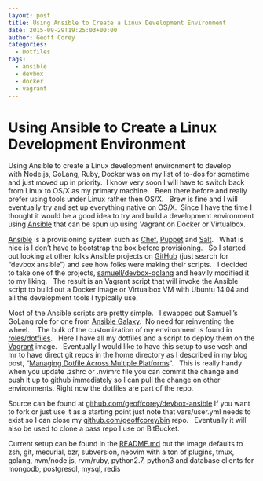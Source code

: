 ```yaml
---
layout: post
title: Using Ansible to Create a Linux Development Environment
date: 2015-09-29T19:25:03+00:00
author: Geoff Corey
categories:
  - Dotfiles
tags:
  - ansible
  - devbox
  - docker
  - vagrant
---
```

# Using Ansible to Create a Linux Development Environment

Using Ansible to create a Linux development environment to develop with Node.js, GoLang, Ruby, Docker was on my list of to-dos for sometime and just moved up in priority.  I know very soon I will have to switch back from Linux to OS/X as my primary machine.   Been there before and really prefer using tools under Linux rather then OS/X.   Brew is fine and I will eventually try and set up everything native on OS/X.  Since I have the time I thought it would be a good idea to try and build a development environment using <a href="http://www.ansible.com/" target="_blank">Ansible</a> that can be spun up using Vagrant on Docker or Virtualbox.

<a href="http://www.ansible.com/" target="_blank">Ansible</a> is a provisioning system such as <a href="https://www.chef.io/chef/" target="_blank">Chef</a>, <a href="https://puppetlabs.com/" target="_blank">Puppet</a> and <a href="http://saltstack.com/" target="_blank">Salt</a>.   What is nice is I don&#8217;t have to bootstrap the box before provisioning.   So I started out looking at other folks Ansible projects on <a href="https://github.com/search?utf8=%E2%9C%93&q=devbox+ansible" target="_blank">GitHub</a> (just search for &#8220;devbox ansible&#8221;) and see how folks were making their scripts.   I decided to take one of the projects, <a href="https://github.com/samuell/devbox-golang" target="_blank">samuell/devbox-golang</a> and heavily modified it to my liking.   The result is an Vagrant script that will invoke the Ansible script to build out a Docker image or Virtualbox VM with Ubuntu 14.04 and all the development tools I typically use.

Most of the Ansible scripts are pretty simple.   I swapped out Samuell&#8217;s GoLang role for one from [Ansible Galaxy](https://galaxy.ansible.com/explore#/).  No need for reinventing the wheel.    The bulk of the customization of my environment is found in <a href="https://github.com/geoffcorey/devbox-ansible/tree/master/roles/dotfiles" target="_blank">roles/dotfiles</a>.   Here I have all my dotfiles and a script to deploy them on the <a href="https://www.vagrantup.com/" target="_blank">Vagrant</a> image.   Eventually I would like to have this setup to use vcsh and mr to have direct git repos in the home directory as I described in my blog post, &#8220;<a href="http://www.geoffcorey.com/2015/03/managing-dotfiles-across-multiple-platforms/" target="_blank">Managing Dotfile Across Multiple Platforms</a>&#8220;.   This is really handy when you update .zshrc or .nvimrc file you can commit the change and push it up to github immediately so I can pull the change on other environments. Right now the dotfiles are part of the repo.

Source can be found at <a href="https://github.com/geoffcorey/devbox-ansible" target="_blank">github.com/geoffcorey/devbox-ansible</a> If you want to fork or just use it as a starting point just note that vars/user.yml needs to exist so I can close my <a href="http://github.com/geoffcorey/bin" target="_blank">github.com/geoffcorey/bin</a> repo.   Eventually it will also be used to clone a pass repo I use on BitBucket.

Current setup can be found in the <a href="https://github.com/geoffcorey/devbox-ansible/blob/master/README.md" target="_blank">README.md</a> but the image defaults to zsh, git, mecurial, bzr, subversion, neovim with a ton of plugins, tmux, golang, nvm/node.js, rvm/ruby, python2.7, python3 and database clients for mongodb, postgresql, mysql, redis
